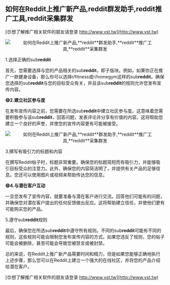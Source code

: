 ## **如何在Reddit上推广新产品,**reddit**群发助手,**reddit**推广工具,**reddit**采集群发**

[😍想了解推广相关软件的朋友请登录 http://www.vst.tw](http://www.vst.tw)

 <center><img src="https://vst.tw/MP4/tuiguang/png/1.png" alt="如何在Reddit上推广新产品,**reddit**群发助手,**reddit**推广工具,**reddit**采集群发"></center>

1.选择正确的sub**reddit**

首先，您需要选择与您的产品相关的sub**reddit**，即子版块。例如，如果你正在推广一款健身设备，那么你可以选择r/fitness或r/homegym这样的sub**reddit**。确保您选择的sub**reddit**与您的目标受众有关，并且该sub**reddit**的规则允许您发布宣传内容。

**😄2.建立社区参与度**

在发布宣传内容之前，您需要在所选sub**reddit**中建立社区参与度。这意味着您需要积极参与该sub**reddit**，回答问题，发表评论并分享有价值的内容。这将帮助您建立一个良好的声誉，并使您的宣传内容更有可能被接受。

 <center><img src="https://vst.tw/MP4/tuiguang/png/5.png" alt="如何在Reddit上推广新产品,**reddit**群发助手,**reddit**推广工具,**reddit**采集群发"></center>

3.撰写有吸引力的标题和内容

在撰写Reddit帖子时，标题非常重要。确保您的标题简短而有吸引力，并能够吸引目标受众的注意力。此外，确保您的内容简洁明了，并提供有关产品的足够信息。您还可以使用图片或视频来帮助传达您的信息。

**😄4.与潜在客户互动**

一旦您发布了宣传内容，就要准备与潜在客户进行交流。回答他们可能有的问题，并确保您对潜在客户提出的任何反馈做出反应。这将帮助建立信任，并使他们更有可能购买您的产品。

5.遵守sub**reddit**规则

最后，确保您在所选sub**reddit**中遵守所有规则。不同的sub**reddit**可能有不同的规则，这些规则可能会限制您发布宣传内容的方式。如果您违反了规则，您的帖子可能会被删除，甚至可能会导致您被禁言或被封禁。

总的来说，在Reddit上推广新产品需要时间和精力，但是如果您能够正确地执行上述步骤，那么您可以在Reddit上建立一个强大的在线社区，并将您的产品介绍给潜在客户。

[😍想了解推广相关软件的朋友请登录 http://www.vst.tw](http://www.vst.tw)




